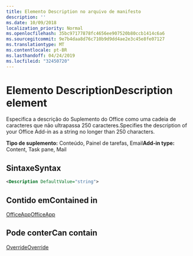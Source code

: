 ```yaml
---
title: Elemento Description no arquivo de manifesto
description: ''
ms.date: 10/09/2018
localization_priority: Normal
ms.openlocfilehash: 35bc97177878fc4656ee907520b80ccb1414c6a6
ms.sourcegitcommit: 9e7b4daa8d76c710b9d9dd4ae2e3c45e8fe07127
ms.translationtype: MT
ms.contentlocale: pt-BR
ms.lasthandoff: 04/24/2019
ms.locfileid: "32450720"
---
```

# <a name="description-element"></a><span data-ttu-id="f4d2c-102">Elemento Description</span><span class="sxs-lookup"><span data-stu-id="f4d2c-102">Description element</span></span>

<span data-ttu-id="f4d2c-103">Especifica a descrição do Suplemento do Office como uma cadeia de caracteres que não ultrapassa 250 caracteres.</span><span class="sxs-lookup"><span data-stu-id="f4d2c-103">Specifies the description of your Office Add-in as a string no longer than 250 characters.</span></span>

<span data-ttu-id="f4d2c-104">**Tipo de suplemento:** Conteúdo, Painel de tarefas, Email</span><span class="sxs-lookup"><span data-stu-id="f4d2c-104">**Add-in type:** Content, Task pane, Mail</span></span>

## <a name="syntax"></a><span data-ttu-id="f4d2c-105">Sintaxe</span><span class="sxs-lookup"><span data-stu-id="f4d2c-105">Syntax</span></span>

```XML
<Description DefaultValue="string">
```

## <a name="contained-in"></a><span data-ttu-id="f4d2c-106">Contido em</span><span class="sxs-lookup"><span data-stu-id="f4d2c-106">Contained in</span></span>

[<span data-ttu-id="f4d2c-107">OfficeApp</span><span class="sxs-lookup"><span data-stu-id="f4d2c-107">OfficeApp</span></span>](officeapp.md)


## <a name="can-contain"></a><span data-ttu-id="f4d2c-108">Pode conter</span><span class="sxs-lookup"><span data-stu-id="f4d2c-108">Can contain</span></span>

[<span data-ttu-id="f4d2c-109">Override</span><span class="sxs-lookup"><span data-stu-id="f4d2c-109">Override</span></span>](override.md)

